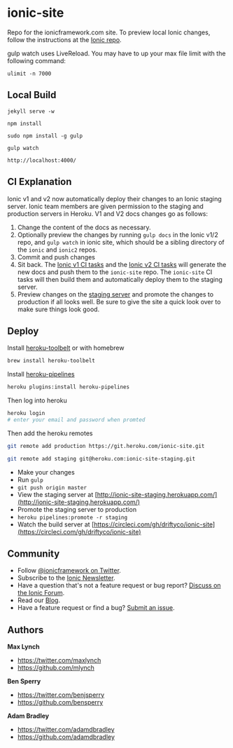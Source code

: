 ionic-site
==========

Repo for the ionicframework.com site.  To preview local Ionic changes, follow the instructions at the [Ionic repo](https://github.com/driftyco/ionic#documentation).


gulp watch uses LiveReload. You may have to up your max file limit with the following command:

    ulimit -n 7000


## Local Build

    jekyll serve -w

    npm install

    sudo npm install -g gulp

    gulp watch

    http://localhost:4000/


## CI Explanation

Ionic v1 and v2 now automatically deploy their changes to an Ionic staging server. Ionic team members are given permission to the staging and production servers in Heroku. V1 and V2 docs changes go as follows:

1) Change the content of the docs as necessary. 
2) Optionally preview the changes by running `gulp docs` in the Ionic v1/2 repo, and `gulp watch` in ionic site, which should be a sibling directory of the `ionic` and `ionic2` repos. 
3) Commit and push changes
4) Sit back. The [Ionic v1 CI tasks](https://circleci.com/gh/driftyco/ionic) and the [Ionic v2 CI tasks](https://circleci.com/gh/driftyco/ionic2) will generate the new docs and push them to the `ionic-site` repo. The `ionic-site` CI tasks will then build them and automatically deploy them to the staging server. 
5) Preview changes on the [staging server](http://ionic-site-staging.herokuapp.com/) and promote the changes to production if all looks well. Be sure to give the site a quick look over to make sure things look good. 


## Deploy

Install [heroku-toolbelt](https://toolbelt.heroku.com/) or with homebrew

```bash
brew install heroku-toolbelt
```

Install [heroku-pipelines](https://devcenter.heroku.com/articles/pipelines)

```bash
heroku plugins:install heroku-pipelines
```

Then log into heroku

```bash
heroku login
# enter your email and password when promted
```

Then add the heroku remotes

```bash
git remote add production https://git.heroku.com/ionic-site.git
```

```bash
git remote add staging git@heroku.com:ionic-site-staging.git
```


- Make your changes
- Run `gulp`
- `git push origin master`
- View the staging server at [http://ionic-site-staging.herokuapp.com/](http://ionic-site-staging.herokuapp.com/)
- Promote the staging server to production
- `heroku pipelines:promote -r staging`
- Watch the build server at [https://circleci.com/gh/driftyco/ionic-site](https://circleci.com/gh/driftyco/ionic-site)


## Community

* Follow [@ionicframework on Twitter](https://twitter.com/ionicframework).
* Subscribe to the [Ionic Newsletter](http://ionicframework.com/subscribe/).
* Have a question that's not a feature request or bug report? [Discuss on the Ionic Forum](http://forum.ionicframework.com/).
* Read our [Blog](http://ionicframework.com/blog/).
* Have a feature request or find a bug? [Submit an issue](https://github.com/driftyco/ionic/issues).


## Authors

**Max Lynch**

+ <https://twitter.com/maxlynch>
+ <https://github.com/mlynch>

**Ben Sperry**

+ <https://twitter.com/benjsperry>
+ <https://github.com/bensperry>

**Adam Bradley**

+ <https://twitter.com/adamdbradley>
+ <https://github.com/adamdbradley>

